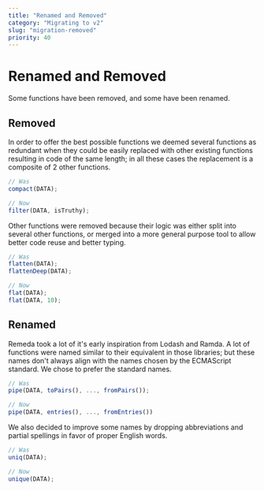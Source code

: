 ```yaml
---
title: "Renamed and Removed"
category: "Migrating to v2"
slug: "migration-removed"
priority: 40
---
```


# Renamed and Removed

Some functions have been removed, and some have been renamed.

## Removed

In order to offer the best possible functions we deemed several functions as
redundant when they could be easily replaced with other existing functions
resulting in code of the same length; in all these cases the replacement is a
composite of 2 other functions.

```ts
// Was
compact(DATA);

// Now
filter(DATA, isTruthy);
```

Other functions were removed because their logic was either split into several
other functions, or merged into a more general purpose tool to allow better code
reuse and better typing.

```ts
// Was
flatten(DATA);
flattenDeep(DATA);

// Now
flat(DATA);
flat(DATA, 10);
```

## Renamed

Remeda took a lot of it's early inspiration from Lodash and Ramda. A lot of
functions were named similar to their equivalent in those libraries; but
these names don't always align with the names chosen by the ECMAScript standard.
We chose to prefer the standard names.

```ts
// Was
pipe(DATA, toPairs(), ..., fromPairs());

// Now
pipe(DATA, entries(), ..., fromEntries())
```

We also decided to improve some names by dropping abbreviations and partial
spellings in favor of proper English words.

```ts
// Was
uniq(DATA);

// Now
unique(DATA);
```
